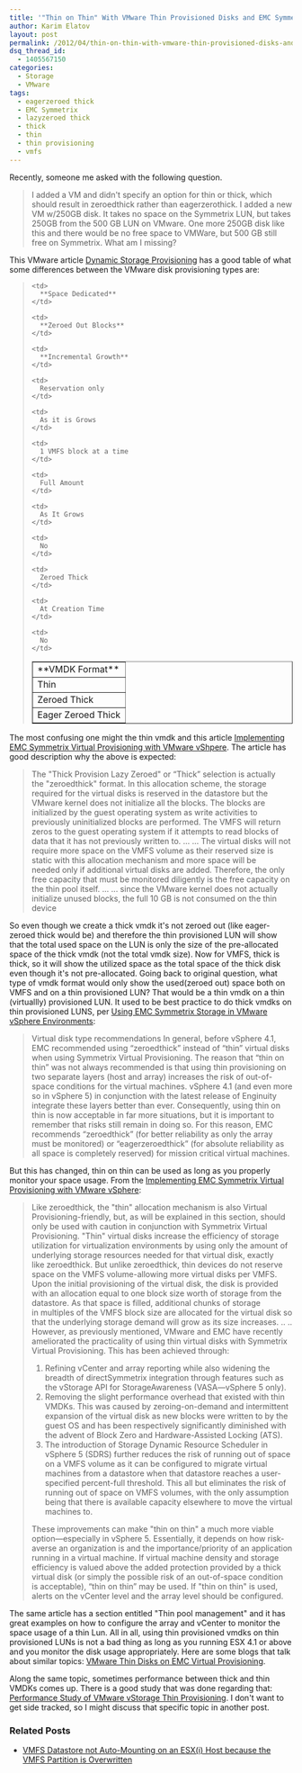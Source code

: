```yaml
---
title: '"Thin on Thin" With VMware Thin Provisioned Disks and EMC Symmetrix Virtual Provisioning'
author: Karim Elatov
layout: post
permalink: /2012/04/thin-on-thin-with-vmware-thin-provisioned-disks-and-emc-symmetrix-virtual-provisioning/
dsq_thread_id:
  - 1405567150
categories:
  - Storage
  - VMware
tags:
  - eagerzeroed thick
  - EMC Symmetrix
  - lazyzeroed thick
  - thick
  - thin
  - thin provisioning
  - vmfs
---
```

Recently, someone me asked with the following question.

> I added a VM and didn't specify an option for thin or thick, which should result in zeroedthick rather than eagerzerothick. I added a new VM w/250GB disk. It takes no space on the Symmetrix LUN, but takes 250GB from the 500 GB LUN on VMware. One more 250GB disk like this and there would be no free space to VMWare, but 500 GB still free on Symmetrix. What am I missing?

This VMware article [Dynamic Storage Provisioning](http://www.vmware.com/files/pdf/VMware-DynamicStorageProv-WP-EN.pdf) has a good table of what some differences between the VMware disk provisioning types are:

> <table summary="" border="1" cellspacing="1" cellpadding="1">
>   <tr>
>     <td>
>       **VMDK Format**
>     </td>
>
>     <td>
>       **Space Dedicated**
>     </td>
>
>     <td>
>       **Zeroed Out Blocks**
>     </td>
>
>     <td>
>       **Incremental Growth**
>     </td>
>   </tr>
>
>   <tr>
>     <td>
>       Thin
>     </td>
>
>     <td>
>       Reservation only
>     </td>
>
>     <td>
>       As it is Grows
>     </td>
>
>     <td>
>       1 VMFS block at a time
>     </td>
>   </tr>
>
>   <tr>
>     <td>
>       Zeroed Thick
>     </td>
>
>     <td>
>       Full Amount
>     </td>
>
>     <td>
>       As It Grows
>     </td>
>
>     <td>
>       No
>     </td>
>   </tr>
>
>   <tr>
>     <td>
>       Eager Zeroed Thick
>     </td>
>
>     <td>
>       Zeroed Thick
>     </td>
>
>     <td>
>       At Creation Time
>     </td>
>
>     <td>
>       No
>     </td>
>   </tr>
> </table>

The most confusing one might the thin vmdk and this article [Implementing EMC Symmetrix Virtual Provisioning with VMware vShpere](http://www.vmware.com/files/pdf/VMware-vStorage-Thin-Provisioning-DS-EN.pdf). The article has good description why the above is expected:

> The "Thick Provision Lazy Zeroed" or “Thick” selection is actually the "zeroedthick" format. In this allocation scheme, the storage required for the virtual disks is reserved in the datastore but the VMware kernel does not initialize all the blocks. The blocks are initialized by the guest operating system as write activities to
> previously uninitialized blocks are performed. The VMFS will return zeros to the guest operating system if it attempts to read blocks of data that it has not previously written to.
> ...
> ...
> The virtual disks will not require more space on the VMFS volume as their reserved size is static with this allocation mechanism and more space will be needed only if additional virtual disks are added. Therefore, the only free capacity that must be monitored diligently is the free capacity on the thin pool itself.
> ...
> ...
> since the VMware kernel does not actually initialize unused blocks, the full 10 GB is not consumed on the thin device

So even though we create a thick vmdk it's not zeroed out (like eager-zeroed thick would be) and therefore the thin provisioned LUN will show that the total used space on the LUN is only the size of the pre-allocated space of the thick vmdk (not the total vmdk size). Now for VMFS, thick is thick, so it will show the utilized space as the total space of the thick disk even though it's not pre-allocated.
Going back to original question, what type of vmdk format would only show the used(zeroed out) space both on VMFS and on a thin provisioned LUN? That would be a thin vmdk on a thin (virtuallly) provisioned LUN. It used to be best practice to do thick vmdks on thin provisioned LUNS, per [Using EMC Symmetrix Storage in VMware vSphere Environments](http://www.emc.com/collateral/hardware/solution-overview/h2529-vmware-esx-svr-w-symmetrix-wp-ldv.pdf):

> Virtual disk type recommendations
> In general, before vSphere 4.1, EMC recommended using “zeroedthick” instead of “thin” virtual disks when using Symmetrix Virtual Provisioning. The reason that “thin on thin” was not always recommended is that using thin provisioning on two separate layers (host and array) increases the risk of out-of-space conditions for the virtual machines. vSphere 4.1 (and even more so in vSphere 5) in conjunction with the latest release of Enginuity integrate these layers better than ever. Consequently, using thin on thin is now acceptable in far more situations, but it is important to remember that risks still remain in doing so. For this reason, EMC recommends “zeroedthick” (for better reliability as only the array must be monitored) or “eagerzeroedthick” (for absolute reliability as all space is completely reserved) for mission critical virtual machines.

But this has changed, thin on thin can be used as long as you properly monitor your space usage. From the [Implementing EMC Symmetrix Virtual Provisioning with VMware vSphere](http://www.vmware.com/files/pdf/techpaper/wp_symmetrix_virtual_provisioning_vsphere4.pdf):

> Like zeroedthick, the "thin" allocation mechanism is also Virtual Provisioning-friendly, but, as will be explained in this section, should only be used with caution in conjunction with Symmetrix Virtual Provisioning. "Thin" virtual disks increase the efficiency of storage utilization for virtualization environments by using only the amount of underlying storage resources needed for that virtual disk, exactly like zeroedthick. But unlike zeroedthick, thin devices do not reserve space on the VMFS volume-allowing more virtual disks per VMFS. Upon the initial provisioning of the virtual disk, the disk is provided with an allocation equal to one block size worth of storage from the datastore. As that space is filled, additional chunks of storage in multiples of the VMFS block size are allocated for the virtual disk so that the underlying storage demand will grow as its size increases.
> ..
> ..
> However, as previously mentioned, VMware and EMC have recently ameliorated the practicality of using thin virtual disks with Symmetrix Virtual Provisioning. This has been achieved through:
>
> 1.  Refining vCenter and array reporting while also widening the breadth of directSymmetrix integration through features such as the vStorage API for StorageAwareness (VASA—vSphere 5 only).
> 2.  Removing the slight performance overhead that existed with thin VMDKs. This was caused by zeroing-on-demand and intermittent expansion of the virtual disk as new blocks were written to by the guest OS and has been respectively significantly diminished with the advent of Block Zero and Hardware-Assisted Locking (ATS).
> 3.  The introduction of Storage Dynamic Resource Scheduler in vSphere 5 (SDRS) further reduces the risk of running out of space on a VMFS volume as it can be configured to migrate virtual machines from a datastore when that datastore reaches a user-specified percent-full threshold. This all but eliminates the risk of running out of space on VMFS volumes, with the only assumption being that there is available capacity elsewhere to move the virtual machines to.
>
> These improvements can make "thin on thin" a much more viable option—especially in vSphere 5. Essentially, it depends on how risk-averse an organization is and the importance/priority of an application running in a virtual machine. If virtual machine density and storage efficiency is valued above the added protection provided by a thick virtual disk (or simply the possible risk of an out-of-space condition is acceptable), “thin on thin” may be used. If "thin on thin" is used, alerts on the vCenter level and the array level should be configured.

The same article has a section entitled "Thin pool management" and it has great examples on how to configure the array and vCenter to monitor the space usage of a thin Lun. All in all, using thin provisioned vmdks on thin provisioned LUNs is not a bad thing as long as you running ESX 4.1 or above and you monitor the disk usage appropriately. Here are some blogs that talk about similar topics: [VMware Thin Disks on EMC Virtual Provisioning](http://virtualgeek.typepad.com/virtual_geek/2009/04/thin-on-thin-where-should-you-do-thin-provisioning-vsphere-40-or-array-level.html).

Along the same topic, sometimes performance between thick and thin VMDKs comes up. There is a good study that was done regarding that: [Performance Study of VMware vStorage Thin Provisioning](http://www.vmware.com/pdf/vsp_4_thinprov_perf.pdf). I don't want to get side tracked, so I might discuss that specific topic in another post.

### Related Posts

- [VMFS Datastore not Auto-Mounting on an ESX(i) Host because the VMFS Partition is Overwritten](/2012/09/vmfs-datastore-not-auto-mounting-on-an-esxi-host/)

